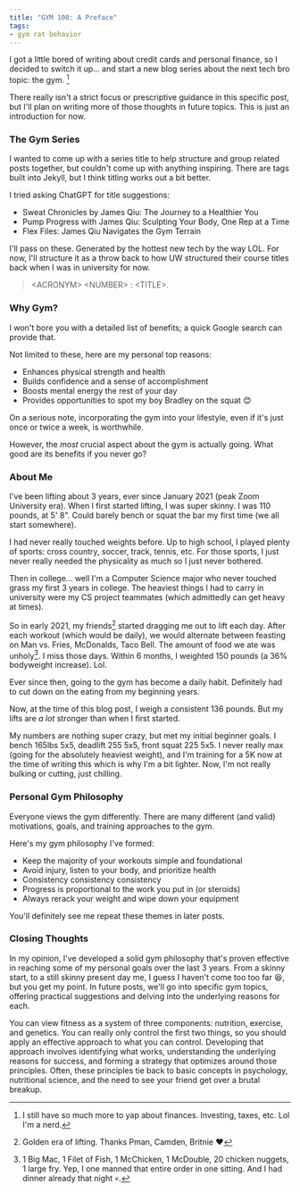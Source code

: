 ```yaml
---
title: "GYM 100: A Preface"
tags:
- gym rat behavior
---
```


I got a little bored of writing about credit cards and personal finance, so I decided to
switch it up... and start a new blog series about the next tech bro topic: the gym.
[^1]

There really isn't a strict focus or prescriptive guidance in this specific post,
but I'll plan on writing more of those thoughts in future topics. 
This is just an introduction for now.

[^1]: I still have so much more to yap about finances. Investing, taxes, etc. Lol I'm a nerd.

### The Gym Series
I wanted to come up with a series title to help structure and group related posts 
together, but couldn't come up with anything inspiring. There are tags built into
Jekyll, but I think titling works out a bit better. 

I tried asking ChatGPT for title suggestions:
- Sweat Chronicles by James Qiu: The Journey to a Healthier You
- Pump Progress with James Qiu: Sculpting Your Body, One Rep at a Time
- Flex Files: James Qiu Navigates the Gym Terrain

I'll pass on these. Generated by the hottest new tech by the way LOL. 
For now, I'll structure it as a throw back to how UW structured their course titles
back when I was in university for now.
> \<ACRONYM\> \<NUMBER\> : \<TITLE\>.  

### Why Gym?
I won't bore you with a detailed list of benefits; a quick Google search can provide that.

Not limited to these, here are my personal top reasons:
- Enhances physical strength and health
- Builds confidence and a sense of accomplishment
- Boosts mental energy the rest of your day
- Provides opportunities to spot my boy Bradley on the squat :blush:

On a serious note, incorporating the gym into your lifestyle, 
even if it's just once or twice a week, is worthwhile.

However, the *most* crucial aspect about the gym is actually going.
What good are its benefits if you never go?

### About Me
I've been lifting about 3 years, ever since January 2021 (peak Zoom University era).
When I first started lifting, I was super skinny. I was 110 pounds, at 5' 8".
Could barely bench or squat the bar my first time (we all start somewhere).

I had never really touched weights before. 
Up to high school, I played plenty of sports:
cross country, soccer, track, tennis, etc. For those sports, I just never really
needed the physicality as much so I just never bothered. 

Then in college... well I'm a Computer Science major who never touched grass my first 3 years 
in college. The heaviest things I had to carry in university were my CS project teammates
(which admittedly can get heavy at times).

So in early 2021, my friends[^2] started dragging me out to lift each day.
After each workout (which would be daily), we would alternate
between feasting on Man vs. Fries, McDonalds, Taco Bell. 
The amount of food we ate was unholy[^3]. I miss those days.
Within 6 months, I weighted 150 pounds (a 36% bodyweight increase). Lol.

Ever since then, going to the gym has become a daily habit. Definitely
had to cut down on the eating from my beginning years.

[^2]: Golden era of lifting. Thanks Pman, Camden, Britnie :heart:
[^3]: 1 Big Mac, 1 Filet of Fish, 1 McChicken, 1 McDouble, 20 chicken nuggets, 1 large fry. Yep, I one manned that entire order in one sitting. And I had dinner already that night :skull:.

Now, at the time of this blog post, I weigh a consistent 136 pounds. 
But my lifts are *a lot* stronger than when I first started.

My numbers are nothing super crazy, but met my initial beginner goals.
I bench 165lbs 5x5, deadlift 255 5x5, front squat 225 5x5.
I never really max (going for the absolutely heaviest weight), and I'm
training for a 5K now at the time of writing this which is why I'm a bit lighter.
Now, I'm not really bulking or cutting, just chilling.

### Personal Gym Philosophy
Everyone views the gym differently. There are many different (and valid)
motivations, goals, and training approaches to the gym.

Here's my gym philosophy I've formed:
- Keep the majority of your workouts simple and foundational
- Avoid injury, listen to your body, and prioritize health
- Consistency consistency consistency
- Progress is proportional to the work you put in (or steroids)
- Always rerack your weight and wipe down your equipment

You'll definitely see me repeat these themes in later posts.

### Closing Thoughts
In my opinion, I've developed a solid gym philosophy that's proven effective in reaching some of my personal goals over the last 3 years. 
From a skinny start, to a still skinny present day me, I guess I haven't come too too far :laughing:, but you get my point. 
In future posts, we'll go into specific gym topics, offering practical suggestions and delving into the underlying reasons for each.

You can view fitness as a system of three components: nutrition, exercise, and genetics. You can really only control the first two things, so you should apply an effective approach to what you can control. Developing that approach involves identifying what works, understanding the underlying reasons for success, and forming a strategy that optimizes around those principles. Often, these principles tie back to basic concepts in psychology, nutritional science, and the need to see your friend get over a brutal breakup.
